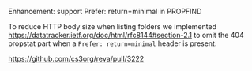 Enhancement: support Prefer: return=minimal in PROPFIND

To reduce HTTP body size when listing folders we implemented https://datatracker.ietf.org/doc/html/rfc8144#section-2.1 to omit the 404 propstat part when a `Prefer: return=minimal` header is present.

https://github.com/cs3org/reva/pull/3222
